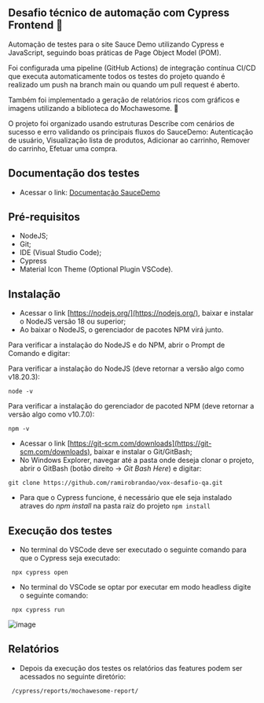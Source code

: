 ## Desafio técnico de automação com Cypress Frontend 💙

Automação de testes para o site Sauce Demo utilizando Cypress e JavaScript, seguindo boas práticas de Page Object Model (POM).

Foi configurada uma pipeline (GitHub Actions) de integração contínua CI/CD que executa automaticamente todos os testes do projeto quando é realizado um push na branch main ou quando um pull request é aberto.

Também foi implementado a geração de relatórios ricos com gráficos e imagens utilizando a biblioteca do Mochawesome. 🚀

O projeto foi organizado usando estruturas Describe com cenários de sucesso e erro validando os principais fluxos do SauceDemo: Autenticação de usuário, Visualização lista de produtos, Adicionar ao carrinho, Remover do carrinho, Efetuar uma compra.

## Documentação dos testes 

- Acessar o link: [Documentação SauceDemo](https://github.com/ramirobrandao/vox-desafio-qa/blob/main/cypress/documents/Documenta%C3%A7%C3%A3o%20SwagLabs.pdf)  

## Pré-requisitos

- NodeJS;
- Git;
- IDE (Visual Studio Code);
- Cypress 
- Material Icon Theme (Optional Plugin VSCode).

## Instalação
- Acessar o link [https://nodejs.org/](https://nodejs.org/), baixar e instalar o NodeJS versão 18 ou superior;
- Ao baixar o NodeJS, o gerenciador de pacotes NPM virá junto. 

Para verificar a instalação do NodeJS e do NPM, abrir o Prompt de Comando e digitar:

Para verificar a instalação do NodeJS (deve retornar a versão algo como v18.20.3):

``node -v `` 

Para verificar a instalação do gerenciador de pacoted NPM (deve retornar a versão algo como v10.7.0):

``npm -v ``
- Acessar o link [https://git-scm.com/downloads](https://git-scm.com/downloads), baixar e instalar o Git/GitBash;
 - No Windows Explorer, navegar até a pasta onde deseja clonar o projeto, abrir o GitBash (botão direito -> *Git Bash Here*) e digitar:

``git clone https://github.com/ramirobrandao/vox-desafio-qa.git ``
 - Para que o Cypress funcione, é necessário que ele seja instalado atraves do *npm install* na pasta raiz do projeto
``npm install``

## Execução dos testes

- No terminal do VSCode deve ser executado o seguinte comando para que o Cypress seja executado:

`` npx cypress open``

- No terminal do VSCode se optar por executar em modo headless digite o seguinte comando: 

`` npx cypress run``

![image](https://github.com/user-attachments/assets/acabc535-4b23-4653-b0cc-8b0721418b95)

## Relatórios 

- Depois da execução dos testes os relatórios das features podem ser acessados no seguinte diretório:

`` /cypress/reports/mochawesome-report/``





